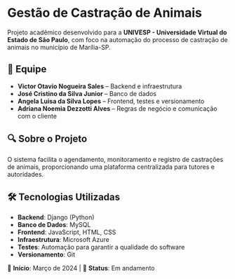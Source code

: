 # Gestão de Castração de Animais  

Projeto acadêmico desenvolvido para a **UNIVESP - Universidade Virtual do Estado de São Paulo**, com foco na automação do processo de castração de animais no município de Marília-SP.  

## 📌 Equipe  
- **Victor Otavio Nogueira Sales** – Backend e infraestrutura  
- **José Cristino da Silva Junior** – Banco de dados  
- **Angela Luisa da Silva Lopes** – Frontend, testes e versionamento  
- **Adriana Noemia Dezzotti Alves** – Regras de negócio e comunicação com o cliente  

## 🔍 Sobre o Projeto  
O sistema facilita o agendamento, monitoramento e registro de castrações de animais, proporcionando uma plataforma centralizada para tutores e autoridades.  

## 🛠 Tecnologias Utilizadas  
- **Backend**: Django (Python)  
- **Banco de Dados**: MySQL  
- **Frontend**: JavaScript, HTML, CSS  
- **Infraestrutura**: Microsoft Azure  
- **Testes**: Automação para garantir a qualidade do software  
- **Versionamento**: Git  

📅 **Início**: Março de 2024 | 🚧 **Status**: Em andamento  
